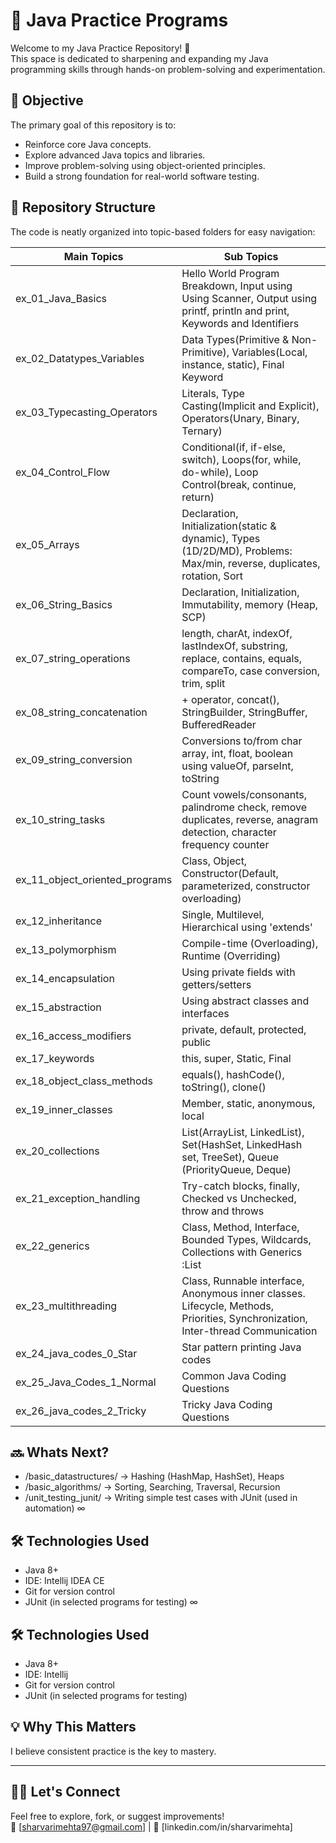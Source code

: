 # 🧠 Java Practice Programs

Welcome to my Java Practice Repository! 🚀  
This space is dedicated to sharpening and expanding my Java programming skills through hands-on problem-solving and experimentation.

## 🎯 Objective

The primary goal of this repository is to:
- Reinforce core Java concepts.
- Explore advanced Java topics and libraries.
- Improve problem-solving using object-oriented principles.
- Build a strong foundation for real-world software testing.

## 📂 Repository Structure

The code is neatly organized into topic-based folders for easy navigation:

| Main Topics                    | Sub Topics                                                                                                                      |
|--------------------------------|---------------------------------------------------------------------------------------------------------------------------------|
| ex_01_Java_Basics              | Hello World Program Breakdown, Input using Using Scanner, Output using printf, println and print, Keywords and Identifiers      |
| ex_02_Datatypes_Variables      | Data Types(Primitive & Non-Primitive), Variables(Local, instance, static), Final Keyword                                        |
| ex_03_Typecasting_Operators    | Literals, Type Casting(Implicit and Explicit), Operators(Unary, Binary, Ternary)                                                |
| ex_04_Control_Flow             | Conditional(if, if-else, switch), Loops(for, while, do-while), Loop Control(break, continue, return)                            |
| ex_05_Arrays                   | Declaration, Initialization(static & dynamic), Types (1D/2D/MD), Problems: Max/min, reverse, duplicates, rotation, Sort         |
| ex_06_String_Basics            | Declaration, Initialization, Immutability, memory (Heap, SCP)                                                                   |
| ex_07_string_operations        | length, charAt, indexOf, lastIndexOf, substring, replace, contains, equals, compareTo, case conversion, trim, split             |
| ex_08_string_concatenation     | + operator, concat(), StringBuilder, StringBuffer, BufferedReader                                                               |
| ex_09_string_conversion        | Conversions to/from char array, int, float, boolean using valueOf, parseInt, toString                                           |
| ex_10_string_tasks             | Count vowels/consonants, palindrome check, remove duplicates, reverse, anagram detection, character frequency counter           |
| ex_11_object_oriented_programs | Class, Object, Constructor(Default, parameterized, constructor overloading)                                                     |
| ex_12_inheritance              | Single, Multilevel, Hierarchical using 'extends'                                                                                |
| ex_13_polymorphism             | Compile-time (Overloading), Runtime (Overriding)                                                                                |
| ex_14_encapsulation            | Using private fields with getters/setters                                                                                       |
| ex_15_abstraction              | Using abstract classes and interfaces                                                                                           |
| ex_16_access_modifiers         | private, default, protected, public                                                                                             |
| ex_17_keywords                 | this, super, Static, Final                                                                                                      |
| ex_18_object_class_methods     | equals(), hashCode(), toString(), clone()                                                                                       |
| ex_19_inner_classes            | Member, static, anonymous, local                                                                                                |
| ex_20_collections              | List(ArrayList, LinkedList), Set(HashSet, LinkedHash set, TreeSet), Queue (PriorityQueue, Deque)                                |
| ex_21_exception_handling       | Try-catch blocks, finally, Checked vs Unchecked, throw and throws                                                               |
| ex_22_generics                 | Class, Method, Interface, Bounded Types, Wildcards, Collections with Generics :List<String>                                     | 
| ex_23_multithreading           | Class, Runnable interface, Anonymous inner classes. Lifecycle, Methods, Priorities, Synchronization, Inter-thread Communication |
| ex_24_java_codes_0_Star        | Star pattern printing Java codes                                                                                                |
| ex_25_Java_Codes_1_Normal      | Common Java Coding Questions                                                                                                    |
| ex_26_java_codes_2_Tricky      | Tricky Java Coding Questions                                                                                                    |

## 🔜 Whats Next? 
- /basic_datastructures/     → Hashing (HashMap, HashSet), Heaps
- /basic_algorithms/         → Sorting, Searching, Traversal, Recursion
- /unit_testing_junit/       → Writing simple test cases with JUnit (used in automation) 
∞

## 🛠 Technologies Used

- Java 8+
- IDE: Intellij IDEA CE
- Git for version control
- JUnit (in selected programs for testing)
∞

## 🛠 Technologies Used

- Java 8+
- IDE: Intellij
- Git for version control
- JUnit (in selected programs for testing)

## 💡 Why This Matters

I believe consistent practice is the key to mastery.

---

## 🙋‍♂️ Let's Connect

Feel free to explore, fork, or suggest improvements!  
📧 [sharvarimehta97@gmail.com] | 💼 [linkedin.com/in/sharvarimehta]